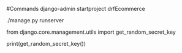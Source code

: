 #Commands
django-admin startproject drfEcommerce

./manage.py runserver

from django.core.management.utils import get_random_secret_key

print(get_random_secret_key())